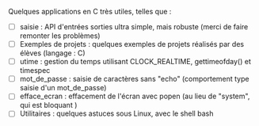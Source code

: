 Quelques applications en C très utiles, telles que :
- [ ] saisie : API d'entrées sorties ultra simple, mais robuste (merci de faire remonter les problèmes)
- [ ] Exemples de projets : quelques exemples de projets réalisés par des élèves (langage : C)
- [ ] utime : gestion du temps utilisant CLOCK_REALTIME, gettimeofday() et timespec
- [ ] mot_de_passe : saisie de caractères sans "echo" (comportement type saisie d'un mot_de_passe)
- [ ] efface_ecran : effacement de l'écran avec popen (au lieu de "system", qui est bloquant )
- [ ] Utilitaires : quelques astuces sous Linux, avec le shell bash